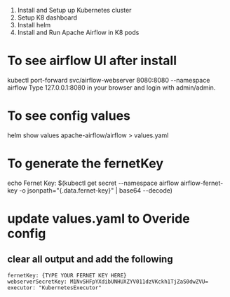 1. Install and Setup up Kubernetes cluster
2. Setup K8 dashboard
3. Install helm
4. Install and Run Apache Airflow in K8 pods

# To see airflow UI after install
kubectl port-forward svc/airflow-webserver 8080:8080 --namespace airflow
Type 127.0.0.1:8080 in your browser and login with admin/admin.

# To see config values
helm show values apache-airflow/airflow > values.yaml

# To generate the fernetKey
echo Fernet Key: $(kubectl get secret --namespace airflow airflow-fernet-key -o jsonpath="{.data.fernet-key}" | base64 --decode)

# update values.yaml to Overide config
## clear all output and add the following
```
fernetKey: {TYPE YOUR FERNET KEY HERE}
webserverSecretKey: M1NvSHFpYXdibUNHUXZYV011dzVKckh1TjZaS0dwZVU=
executor: "KubernetesExecutor"
```

